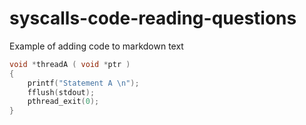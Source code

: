 # syscalls-code-reading-questions


Example of adding code to markdown text

```cpp
void *threadA ( void *ptr )
{
    printf("Statement A \n");
    fflush(stdout);
    pthread_exit(0); 
}
```

